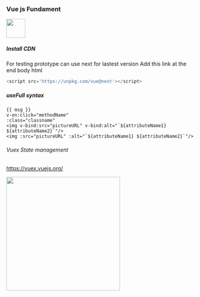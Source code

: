 ### Vue js Fundament

<img  src="https://vuejs.org/images/logo.svg" width="50" />

##### Install CDN

For testing prototype can use next for lastest version
Add this link at the end body html

```javascript
<script src='https://unpkg.com/vue@next'></script>
```

##### useFull syntax

```
{{ msg }}
v-on:click="methodName"
:class="classname"
<img v-bind:src="pictureURL" v-bind:alt="`${attributeName1} ${attributeName2}`"/>
<img :src="pictureURL" :alt="`${attributeName1} ${attributeName2}`"/>

```

###### Vuex State management

https://vuex.vuejs.org/

<img  src="https://vuex.vuejs.org/flow.png" width="300" />
